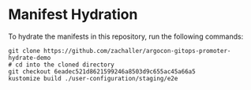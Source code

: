 # Manifest Hydration

To hydrate the manifests in this repository, run the following commands:

```shell
git clone https://github.com/zachaller/argocon-gitops-promoter-hydrate-demo
# cd into the cloned directory
git checkout 6eadec521d8621599246a8503d9c655ac45a66a5
kustomize build ./user-configuration/staging/e2e
```
